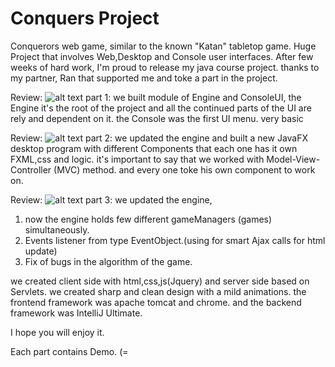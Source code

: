 # Conquers Project
Conquerors web game, similar to the known "Katan" tabletop game. Huge Project that involves Web,Desktop and Console user interfaces.
After few weeks of hard work, I'm proud to release my java course project. thanks to my partner, Ran that supported me and toke a part in the project.

Review: 
![alt text](http://www.up2me.co.il/images/53979920.png)
part 1: we built module of Engine and ConsoleUI, 
the Engine it's the root of the project and all the continued parts of the UI are rely and dependent on it. 
the Console was the first UI menu. very basic

Review:
![alt text](http://www.up2me.co.il/images/60616811.png)
part 2: we updated the engine and built a new JavaFX desktop program with different Components that each one has it own FXML,css and logic.
it's important to say that we worked with Model-View-Controller (MVC) method.
and every one toke his own component to work on. 

Review:
![alt text](http://www.up2me.co.il/images/61515845.png)
part 3: we updated the engine, 
1. now the engine holds few different gameManagers (games) simultaneously.
2. Events listener from type EventObject.(using for smart Ajax calls for html update)
3. Fix of bugs in the algorithm of the game.

we created client side with html,css,js(Jquery) and server side based on Servlets.
we created sharp and clean design with a mild animations.
the frontend framework was apache tomcat and chrome.
and the backend framework was IntelliJ Ultimate.

I hope you will enjoy it.

Each part contains Demo. (=
